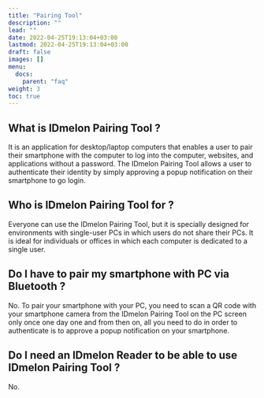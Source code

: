 ```yaml
---
title: "Pairing Tool"
description: ""
lead: ""
date: 2022-04-25T19:13:04+03:00
lastmod: 2022-04-25T19:13:04+03:00
draft: false
images: []
menu:
  docs:
    parent: "faq"
weight: 3
toc: true
---
```


## What is IDmelon Pairing Tool ?

It is an application for desktop/laptop computers that enables a user to pair their smartphone with the computer to log into the computer, websites, and applications without a password. The IDmelon Pairing Tool allows a user to authenticate their identity by simply approving a popup notification on their smartphone to go login.

## Who is IDmelon Pairing Tool for ?

Everyone can use the IDmelon Pairing Tool, but it is specially designed for environments with single-user PCs in which users do not share their PCs. It is ideal for individuals or offices in which each computer is dedicated to a single user.

## Do I have to pair my smartphone with PC via Bluetooth ?

No. To pair your smartphone with your PC, you need to scan a QR code with your smartphone camera from the IDmelon Pairing Tool on the PC screen only once one day one and from then on, all you need to do in order to authenticate is to approve a popup notification on your smartphone.

## Do I need an IDmelon Reader to be able to use IDmelon Pairing Tool ?

No.
